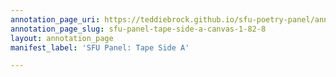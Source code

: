```yaml
---
annotation_page_uri: https://teddiebrock.github.io/sfu-poetry-panel/annotations/sfu-panel-tape-side-a-canvas-1-82-8.json
annotation_page_slug: sfu-panel-tape-side-a-canvas-1-82-8
layout: annotation_page
manifest_label: 'SFU Panel: Tape Side A'

---
```

